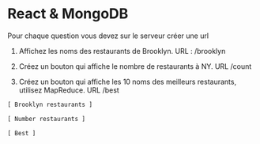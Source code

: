 # React & MongoDB

Pour chaque question vous devez sur le serveur créer une url

1. Affichez les noms des restaurants de Brooklyn. URL : /brooklyn 

2. Créez un bouton qui affiche le nombre de restaurants à NY. URL /count

3. Créez un bouton qui affiche les 10 noms des meilleurs restaurants, utilisez MapReduce. URL /best

```txt
[ Brooklyn restaurants ]

[ Number restaurants ] 

[ Best ]
```
